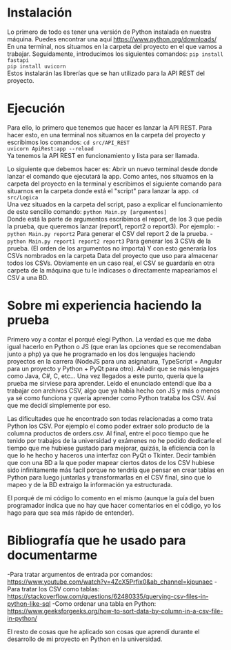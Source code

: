 # Instalación

Lo primero de todo es tener una versión de Python instalada en nuestra máquina. Puedes encontrar una aquí https://www.python.org/downloads/
En una terminal, nos situamos en la carpeta del proyecto en el que vamos a trabajar. Seguidamente, introducimos los siguientes comandos:
`pip install fastapi`<br>
`pip install uvicorn`<br>
Estos instalarán las librerías que se han utilizado para la API REST del proyecto.

# Ejecución

Para ello, lo primero que tenemos que hacer es lanzar la API REST. Para hacer esto, en una terminal nos situamos en la carpeta del proyecto y escribimos los comandos:
`cd src/API_REST`<br>
`uvicorn ApiRest:app --reload`<br>
Ya tenemos la API REST en funcionamiento y lista para ser llamada.

Lo siguiente que debemos hacer es: Abrir un nuevo terminal desde donde lanzar el comando que ejecutará la app. Como antes, nos situamos en la carpeta del proyecto en la terminal y escribimos el siguiente comando para situarnos en la carpeta donde está el "script" para lanzar la app.
`cd src/Logica`<br>
Una vez situados en la carpeta del script, paso a explicar el funcionamiento de este sencillo comando:
`python Main.py [argumentos]`<br>
Donde está la parte de argumentos escribimos el report, de los 3 que pedía la prueba, que queremos lanzar (report1, report2 o report3). Por ejemplo:
-`python Main.py report2` Para generar el CSV del report 2 de la prueba.
-`python Main.py report1 report2 report3` Para generar los 3 CSVs de la prueba. (El orden de los argumentos no importa)
Y con esto generaría los CSVs nombrados en la carpeta Data del proyecto que uso para almacenar todos los CSVs. Obviamente en un caso real, el CSV se guardaría en otra carpeta de la máquina que tu le indicases o directamente mapearíamos el CSV a una BD.

# Sobre mi experiencia haciendo la prueba

Primero voy a contar el porqué elegí Python. La verdad es que me daba igual hacerlo en Python o JS (que eran las opciones que se recomendaban junto a php) ya que he programado en los dos lenguajes haciendo proyectos en la carrera (NodeJS para una asignatura, TypeScript + Angular para un proyecto y Python + PyQt para otro). Añadir que se más lenguajes como Java, C#, C, etc... Una vez llegados a este punto, quería que la prueba me sirviese para aprender. Leído el enunciado entendí que iba a trabajar con archivos CSV, algo que ya había hecho con JS y más o menos ya sé como funciona y quería aprender como Python trataba los CSV. Así que me decidí simplemente por eso.

Las dificultades que he encontrado son todas relacionadas a como trata Python los CSV. Por ejemplo el como poder extraer solo producto de la columna productos de orders.csv. Al final, entre el poco tiempo que he tenido por trabajos de la universidad y exámenes no he podido dedicarle el tiempo que me hubiese gustado para mejorar, quizás, la eficiencia con la que lo he hecho y haceros una interfaz con PyQt o Tkinter. Decir también que con una BD a la que poder mapear ciertos datos de los CSV hubiese sido infinitamente más facil porque no tendría que pensar en crear tablas en Python para luego juntarlas y transformarlas en el CSV final, sino que lo mapeo y de la BD extraigo la información ya estructurada.

El porqué de mi código lo comento en el mismo (aunque la guía del buen programador indica que no hay que hacer comentarios en el código, yo los hago para que sea más rápido de entender).

# Bibliografía que he usado para documentarme

-Para tratar argumentos de entrada por comandos: https://www.youtube.com/watch?v=4ZcX5Prfix0&ab_channel=kipunaec
-Para tratar los CSV como tablas: https://stackoverflow.com/questions/62480335/querying-csv-files-in-python-like-sql
-Como ordenar una tabla en Python: https://www.geeksforgeeks.org/how-to-sort-data-by-column-in-a-csv-file-in-python/

El resto de cosas que he aplicado son cosas que aprendí durante el desarrollo de mi proyecto en Python en la universidad.


